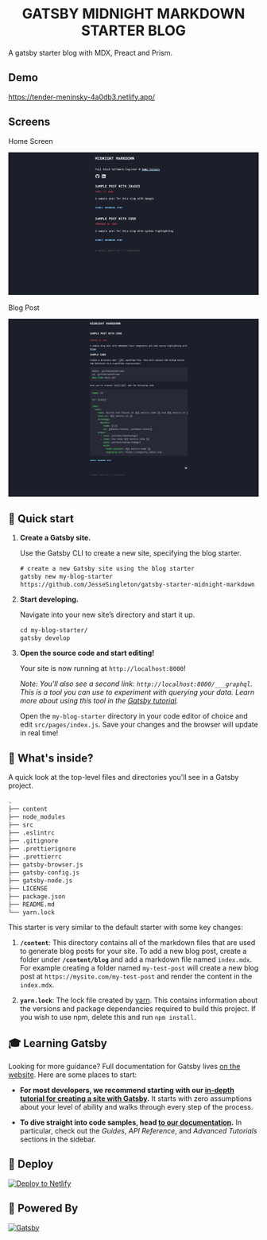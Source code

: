 <h1 align="center">
  GATSBY MIDNIGHT MARKDOWN STARTER BLOG
</h1>

A gatsby starter blog with MDX, Preact and Prism.

## Demo

https://tender-meninsky-4a0db3.netlify.app/

## Screens

Home Screen

![Home](blog-home-screen.png)

Blog Post

![Post](blog-post-example.png)

## 🚀 Quick start

1.  **Create a Gatsby site.**

    Use the Gatsby CLI to create a new site, specifying the blog starter.

    ```shell
    # create a new Gatsby site using the blog starter
    gatsby new my-blog-starter https://github.com/JesseSingleton/gatsby-starter-midnight-markdown
    ```

1.  **Start developing.**

    Navigate into your new site’s directory and start it up.

    ```shell
    cd my-blog-starter/
    gatsby develop
    ```

1.  **Open the source code and start editing!**

    Your site is now running at `http://localhost:8000`!

    _Note: You'll also see a second link: _`http://localhost:8000/___graphql`_. This is a tool you can use to experiment with querying your data. Learn more about using this tool in the [Gatsby tutorial](https://www.gatsbyjs.org/tutorial/part-five/#introducing-graphiql)._

    Open the `my-blog-starter` directory in your code editor of choice and edit `src/pages/index.js`. Save your changes and the browser will update in real time!

## 🧐 What's inside?

A quick look at the top-level files and directories you'll see in a Gatsby project.

    .
    ├── content
    ├── node_modules
    ├── src
    ├── .eslintrc
    ├── .gitignore
    ├── .prettierignore
    ├── .prettierrc
    ├── gatsby-browser.js
    ├── gatsby-config.js
    ├── gatsby-node.js
    ├── LICENSE
    ├── package.json
    ├── README.md
    └── yarn.lock

This starter is very similar to the default starter with some key changes:

1.  **`/content`**: This directory contains all of the markdown files that are used to generate blog posts for your site. To add a new blog post, create a folder under **`/content/blog`** and add a markdown file named `index.mdx`. For example creating a folder named `my-test-post` will create a new blog post at `https://mysite.com/my-test-post` and render the content in the `index.mdx`.

2.  **`yarn.lock`**: The lock file created by [yarn](https://yarnpkg.com/). This contains information about the versions and package dependancies required to build this project. If you wish to use npm, delete this and run `npm install`.

## 🎓 Learning Gatsby

Looking for more guidance? Full documentation for Gatsby lives [on the website](https://www.gatsbyjs.org/). Here are some places to start:

- **For most developers, we recommend starting with our [in-depth tutorial for creating a site with Gatsby](https://www.gatsbyjs.org/tutorial/).** It starts with zero assumptions about your level of ability and walks through every step of the process.

- **To dive straight into code samples, head [to our documentation](https://www.gatsbyjs.org/docs/).** In particular, check out the _Guides_, _API Reference_, and _Advanced Tutorials_ sections in the sidebar.

## 💫 Deploy

[![Deploy to Netlify](https://www.netlify.com/img/deploy/button.svg)](https://app.netlify.com/start/deploy?repository=https://github.com/JesseSingleton/gatsby-starter-midnight-markdown)

## 💫 Powered By

<div>
  <a marginRight="10px" href="https://www.gatsbyjs.org">
    <img alt="Gatsby" src="https://www.gatsbyjs.org/monogram.svg" width="60" />
  </a>
</div>

